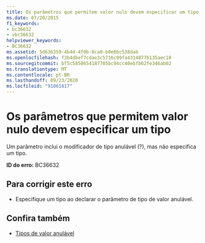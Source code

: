 ```yaml
---
title: Os parâmetros que permitem valor nulo devem especificar um tipo
ms.date: 07/20/2015
f1_keywords:
- bc36632
- vbc36632
helpviewer_keywords:
- BC36632
ms.assetid: 5d636359-4b4d-4f0b-8ca0-b0e6bc538dab
ms.openlocfilehash: f3b4dbef7cdae3c5716c99fa4314877b135aec10
ms.sourcegitcommit: bf5c5850654187705bc94cc40ebfb62fe346ab02
ms.translationtype: MT
ms.contentlocale: pt-BR
ms.lasthandoff: 09/23/2020
ms.locfileid: "91061817"
---
```

# <a name="nullable-parameters-must-specify-a-type"></a>Os parâmetros que permitem valor nulo devem especificar um tipo

Um parâmetro inclui o modificador de tipo anulável (?), mas não especifica um tipo.  
  
 **ID do erro:** BC36632  
  
## <a name="to-correct-this-error"></a>Para corrigir este erro  
  
- Especifique um tipo ao declarar o parâmetro de tipo de valor anulável.  
  
## <a name="see-also"></a>Confira também

- [Tipos de valor anulável](../programming-guide/language-features/data-types/nullable-value-types.md)
